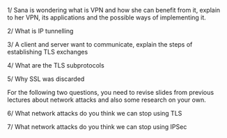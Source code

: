 1/ Sana is wondering what is VPN and how she can benefit from it, explain to her VPN, its applications and the possible ways of implementing it.

2/ What is IP tunnelling

3/ A client and server want to communicate, explain the steps of establishing TLS exchanges

4/ What are the TLS subprotocols

5/ Why SSL was discarded

For the following two questions, you need to revise slides from previous lectures about network attacks and also some research on your own.

6/ What network attacks do you think we can stop using TLS

7/ What network attacks do you think we can stop using IPSec


